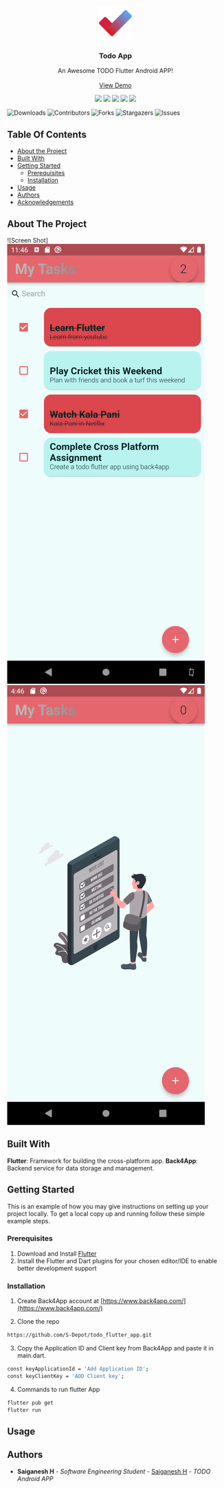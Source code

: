 <br/>
<p align="center">
  <a href="https://github.com/S-Depot/todo_flutter_app">
    <img src="https://github.com/S-Depot/todo_flutter_app/blob/main/images/icon.png" alt="Logo" width="80" height="80">
  </a>

  <h3 align="center">Todo App</h3>

  <p align="center">
    An Awesome TODO Flutter Android APP!
    <br/>
    <br/>
    <a href="https://github.com/S-Depot/todo_flutter_app">View Demo</a>
  </p>
</p>
<div style="text-align: center;">
    <img src="https://img.shields.io/github/downloads/S-Depot/todo_flutter_app/total">
    <img src="https://img.shields.io/github/contributors/S-Depot/todo_flutter_app?color=dark-green">
    <img src="https://img.shields.io/github/forks/S-Depot/todo_flutter_app?style=social">
    <img src="https://img.shields.io/github/stars/S-Depot/todo_flutter_app?style=social">
    <img src="https://img.shields.io/github/issues/S-Depot/todo_flutter_app">
</div>


![Downloads](https://img.shields.io/github/downloads/S-Depot/todo_flutter_app/total) ![Contributors](https://img.shields.io/github/contributors/S-Depot/todo_flutter_app?color=dark-green) ![Forks](https://img.shields.io/github/forks/S-Depot/todo_flutter_app?style=social) ![Stargazers](https://img.shields.io/github/stars/S-Depot/todo_flutter_app?style=social) ![Issues](https://img.shields.io/github/issues/S-Depot/todo_flutter_app) 

## Table Of Contents

* [About the Project](#about-the-project)
* [Built With](#built-with)
* [Getting Started](#getting-started)
  * [Prerequisites](#prerequisites)
  * [Installation](#installation)
* [Usage](#usage)
* [Authors](#authors)
* [Acknowledgements](#acknowledgements)

## About The Project

![Screen Shot]
<img src=https://github.com/S-Depot/todo_flutter_app/blob/main/images/git/AppWithTasks.png>
<img src=https://github.com/S-Depot/todo_flutter_app/blob/main/images/git/AppWithoutTask.png>

## Built With

<b>Flutter</b>: Framework for building the cross-platform app.
<b>Back4App</b>: Backend service for data storage and management.

## Getting Started

This is an example of how you may give instructions on setting up your project locally.
To get a local copy up and running follow these simple example steps.

### Prerequisites

1. Download and Install [Flutter](https://docs.flutter.dev/get-started/install) 
2. Install the Flutter and Dart plugins for your chosen editor/IDE to enable better development support 


### Installation

1. Create Back4App account at [https://www.back4app.com/](https://www.back4app.com/)

2. Clone the repo

```sh
https://github.com/S-Depot/todo_flutter_app.git
```

3. Copy the Application ID and Client key from Back4App and paste it in main.dart.
```sh
const keyApplicationId = 'Add Application ID';
const keyClientKey = 'ADD Client key';
```
4. Commands to run flutter App

```sh
flutter pub get
flutter run
```

## Usage



## Authors

* **Saiganesh H** - *Software Engineering Student* - [Saiganesh H](https://github.com/S-Depot/) - *TODO Android APP*

